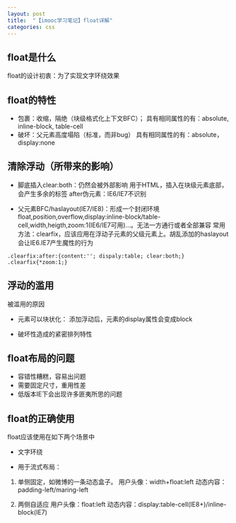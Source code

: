 ```yaml
---
layout: post
title:  "【imooc学习笔记】float详解"
categories: css
---
```


## float是什么

float的设计初衷：为了实现文字环绕效果


## float的特性

- 包裹：收缩，隔绝（块级格式化上下文BFC）；
    具有相同属性的有：absolute, inline-block, table-cell
- 破坏：父元素高度塌陷（标准，而非bug）
    具有相同属性的有：absolute，display:none
    
## 清除浮动（所带来的影响）

- 脚底插入clear:both：仍然会被外部影响
    用于HTML，插入在块级元素底部，会产生多余的标签
    after伪元素：IE6/IE7不识别
    
    
- 父元素BFC/haslayout(IE7/IE8)：形成一个封闭环境
    float,position,overflow,display:inline-block/table-cell,width,heigth,zoom:1(IE6/IE7可用)...。无法一方通行或者全部兼容
    常用方法：clearfix，应该应用在浮动子元素的父级元素上。胡乱添加的haslayout会让IE6.IE7产生魔性的行为
    
```
.clearfix:after:{content:''; dispaly:table; clear:both;}
.clearfix{*zoom:1;}
```
    
## 浮动的滥用

被滥用的原因

- 元素可以块状化：
  添加浮动后，元素的display属性会变成block
  
- 破坏性造成的紧密排列特性


## float布局的问题

- 容错性糟糕，容易出问题
- 需要固定尺寸，重用性差
- 低版本IE下会出现许多匪夷所思的问题

## float的正确使用

float应该使用在如下两个场景中

- 文字环绕

- 用于流式布局：

1. 单侧固定，如微博的一条动态盒子。
  用户头像：width+float:left
  动态内容：padding-left/maring-left
  
2. 两侧自适应
  用户头像：float:left
  动态内容：display:table-cell(IE8+)/inline-block(IE7)


    
    
